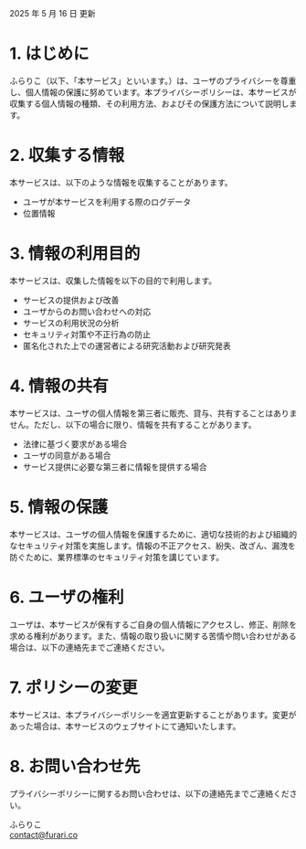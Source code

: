 2025 年 5 月 16 日 更新

# 1. はじめに

ふらりこ（以下、「本サービス」といいます。）は、ユーザのプライバシーを尊重し、個人情報の保護に努めています。本プライバシーポリシーは、本サービスが収集する個人情報の種類、その利用方法、およびその保護方法について説明します。

# 2. 収集する情報

本サービスは、以下のような情報を収集することがあります。

- ユーザが本サービスを利用する際のログデータ
- 位置情報

# 3. 情報の利用目的

本サービスは、収集した情報を以下の目的で利用します。

- サービスの提供および改善
- ユーザからのお問い合わせへの対応
- サービスの利用状況の分析
- セキュリティ対策や不正行為の防止
- 匿名化された上での運営者による研究活動および研究発表

# 4. 情報の共有

本サービスは、ユーザの個人情報を第三者に販売、貸与、共有することはありません。ただし、以下の場合に限り、情報を共有することがあります。

- 法律に基づく要求がある場合
- ユーザの同意がある場合
- サービス提供に必要な第三者に情報を提供する場合

# 5. 情報の保護

本サービスは、ユーザの個人情報を保護するために、適切な技術的および組織的なセキュリティ対策を実施します。情報の不正アクセス、紛失、改ざん、漏洩を防ぐために、業界標準のセキュリティ対策を講じています。

# 6. ユーザの権利

ユーザは、本サービスが保有するご自身の個人情報にアクセスし、修正、削除を求める権利があります。また、情報の取り扱いに関する苦情や問い合わせがある場合は、以下の連絡先までご連絡ください。

# 7. ポリシーの変更

本サービスは、本プライバシーポリシーを適宜更新することがあります。変更があった場合は、本サービスのウェブサイトにて通知いたします。

# 8. お問い合わせ先

プライバシーポリシーに関するお問い合わせは、以下の連絡先までご連絡ください。

ふらりこ  
contact@furari.co
